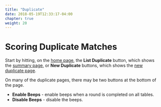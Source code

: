 ```yaml
---
title: "Duplicate"
date: 2018-05-19T12:33:17-04:00
chapter: true
weight: 20
---
```


# Scoring Duplicate Matches

Start by hitting, on the [home page](home.html), the **List Duplicate** button, which shows the [summary page](duplicate/summary.html), or **New Duplicate** buttons, which shows the [new duplicate page](duplicate/new.html).

On many of the duplicate pages, there may be two buttons at the bottom of the page.

- **Enable Beeps** - enable beeps when a round is completed on all tables.
- **Disable Beeps** - disable the beeps.
